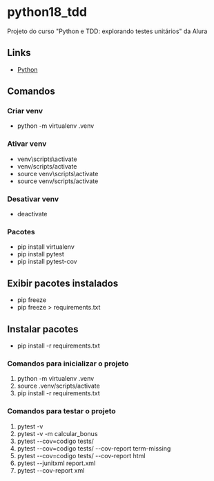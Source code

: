 # python18_tdd

Projeto do curso "Python e TDD: explorando testes unitários" da Alura

## Links

- [Python](https://www.python.org/)

## Comandos

### Criar venv

- python -m virtualenv .venv

### Ativar venv

- venv\scripts\activate
- venv/scripts/activate
- source venv\scripts\activate
- source venv/scripts/activate

### Desativar venv

- deactivate

### Pacotes

- pip install virtualenv
- pip install pytest
- pip install pytest-cov

## Exibir pacotes instalados

- pip freeze
- pip freeze > requirements.txt

## Instalar pacotes

- pip install -r requirements.txt

### Comandos para inicializar o projeto

1. python -m virtualenv .venv
2. source .venv/scripts/activate
3. pip install -r requirements.txt

### Comandos para testar o projeto

1. pytest -v
2. pytest -v -m calcular_bonus
3. pytest --cov=codigo tests/
4. pytest --cov=codigo tests/ --cov-report term-missing
5. pytest --cov=codigo tests/ --cov-report html
6. pytest --junitxml report.xml
7. pytest --cov-report xml
